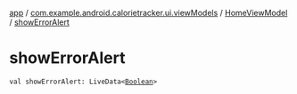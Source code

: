 [app](../../index.md) / [com.example.android.calorietracker.ui.viewModels](../index.md) / [HomeViewModel](index.md) / [showErrorAlert](./show-error-alert.md)

# showErrorAlert

`val showErrorAlert: LiveData<`[`Boolean`](https://kotlinlang.org/api/latest/jvm/stdlib/kotlin/-boolean/index.html)`>`